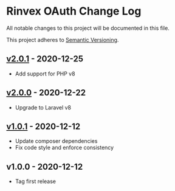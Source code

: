 # Rinvex OAuth Change Log

All notable changes to this project will be documented in this file.

This project adheres to [Semantic Versioning](CONTRIBUTING.md).


## [v2.0.1] - 2020-12-25
- Add support for PHP v8

## [v2.0.0] - 2020-12-22
- Upgrade to Laravel v8

## [v1.0.1] - 2020-12-12
- Update composer dependencies
- Fix code style and enforce consistency

## v1.0.0 - 2020-12-12
- Tag first release

[v2.0.1]: https://github.com/rinvex/laravel-oauth/compare/v2.0.0...v2.0.1
[v2.0.0]: https://github.com/rinvex/laravel-oauth/compare/v1.0.1...v2.0.0
[v1.0.1]: https://github.com/rinvex/laravel-oauth/compare/v1.0.0...v1.0.1

